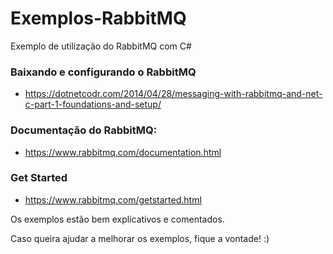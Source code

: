 # Exemplos-RabbitMQ
Exemplo de utilização do RabbitMQ com C#

### Baixando e configurando o RabbitMQ
- https://dotnetcodr.com/2014/04/28/messaging-with-rabbitmq-and-net-c-part-1-foundations-and-setup/

### Documentação do RabbitMQ:
- https://www.rabbitmq.com/documentation.html

### Get Started
- https://www.rabbitmq.com/getstarted.html



Os exemplos estão bem explicativos e comentados.

Caso queira ajudar a melhorar os exemplos, fique a vontade! :)
